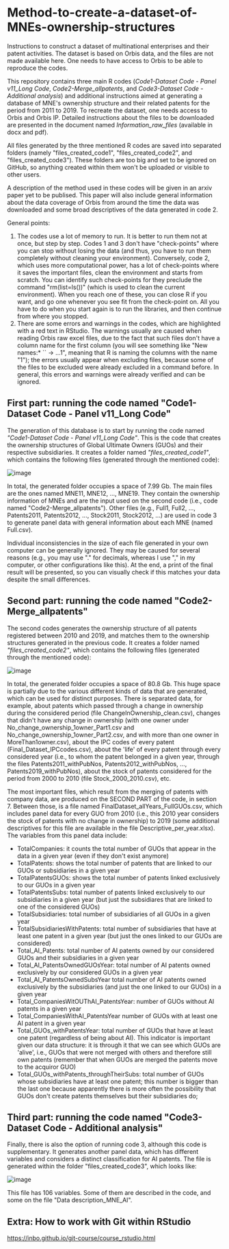 # Method-to-create-a-dataset-of-MNEs-ownership-structures
Instructions to construct a dataset of multinational enterprises and their patent activities. The dataset is based on Orbis data, and the files are not made available here. One needs to have access to Orbis to be able to reproduce the codes.

This repository contains three main R codes (*Code1-Dataset Code - Panel v11_Long Code*, *Code2-Merge_allpatents*, and *Code3-Dataset Code - Additional analysis*) and additional instructions aimed at generating a database of MNE's ownership structure and their related patents for the period from 2011 to 2019. To recreate the dataset, one needs access to Orbis and Orbis IP. Detailed instructions about the files to be downloaded are presented in the document named *Information_raw_files* (available in docx and pdf).

All files generated by the three mentioned R codes are saved into separated folders (namely "files_created_code1", "files_created_code2", and "files_created_code3"). These folders are too big and set to be ignored on GitHub, so anything created within them won't be uploaded or visible to other users.

A description of the method used in these codes will be given in an arxiv paper yet to be publised. This paper will also include general information about the data coverage of Orbis from around the time the data was downloaded and some broad descriptives of the data generated in code 2.

General points:
1. The codes use a lot of memory to run. It is better to run them not at once, but step by step. Codes 1 and 3 don't have "check-points" where you can stop without losing the data (and thus, you have to run them completely without cleaning your environment). Conversely, code 2, which uses more computational power, has a lot of check-points where it saves the important files, clean the environment and starts from scratch. You can identify such check-points for they preclude the command "rm(list=ls())" (which is used to clean the current environment). When you reach one of these, you can close R if you want, and go one whenever you see fit from the check-point on. All you have to do when you start again is to run the libraries, and then continue from where you stopped.
2. There are some errors and warnings in the codes, which are highlighted with a red text in RStudio. The warnings usually are caused when reading Orbis raw excel files, due to the fact that such files don't have a column name for the first column (you will see something like "New names:* `` -> ...1", meaning that R is naming the columns with the name "1"); the errors usually appear when excluding files, because some of the files to be excluded were already excluded in a command before. In general, this errors and warnings were already verified and can be ignored.

## First part: running the code named "Code1-Dataset Code - Panel v11_Long Code"
The generation of this database is to start by running the code named *"Code1-Dataset Code - Panel v11_Long Code"*. This is the code that creates the ownership structures of Global Ultimate Owners (GUOs) and their respective subsidiaries. It creates a folder named *"files_created_code1"*, which contains the following files (generated through the mentioned code):

![image](https://user-images.githubusercontent.com/58182885/131147675-6f736be2-829c-4206-9b01-2753f3dc1d1a.png)

In total, the generated folder occupies a space of 7.99 Gb. The main files are the ones named MNE11, MNE12, ..., MNE19. They contain the ownership information of MNEs and are the input used on the second code (i.e., code named "Code2-Merge_allpatents"). Other files (e.g., Full1, Full2, ..., Patents2011, Patents2012, ..., Stock2011, Stock2012, ...) are used in code 3 to generate panel data with general information about each MNE (named Full.csv). 

Individual inconsistencies in the size of each file generated in your own computer can be generally ignored. They may be caused for several reasons (e.g., you may use "." for decimals, whereas I use "," in my computer, or other configurations like this). At the end, a print of the final result will be presented, so you can visually check if this matches your data despite the small differences.

## Second part: running the code named "Code2-Merge_allpatents"
The second codes generates the ownership structure of all patents registered between 2010 and 2019, and matches them to the ownership structures generated in the previous code. It creates a folder named *"files_created_code2"*, which contains the following files (generated through the mentioned code):

![image](https://user-images.githubusercontent.com/58182885/131331526-b15270f9-5aa7-4002-8f8a-9531f1e99fdd.png)

In total, the generated folder occupies a space of 80.8 Gb. This huge space is partially due to the various different kinds of data that are generated, which can be used for distinct purposes. There is separated data, for example, about patents which passed through a change in ownership during the considered period (file ChangeInOwnership_clean.csv), changes that didn't have any change in ownership (with one owner under No_change_ownership_1owner_Part1.csv and No_change_ownership_1owner_Part2.csv, and with more than one owner in MoreThan1owner.csv), about the IPC codes of every patent (Final_Dataset_IPCcodes.csv), about the 'life' of every patent through every considered year (i.e., to whom the patent belonged in a given year, through the files Patents2011_withPubNos, Patents2012_withPubNos, ..., Patents2019_withPubNos), about the stock of patents considered for the period from 2000 to 2010 (file Stock_2000_2010.csv), etc.

The most important files, which result from the merging of patents with company data, are produced on the SECOND PART of the code, in section 7. Between those, is a file named FinalDataset_allYears_FullGUOs.csv, which includes panel data for every GUO from 2010 (i.e., this 2010 year considers the stock of patents with no change in ownership) to 2019 (some additional descriptives for this file are available in the file Descriptive_per_year.xlsx). The variables from this panel data include:

- TotalCompanies: it counts the total number of GUOs that appear in the data in a given year (even if they don't exist anymore)
- TotalPatents: shows the total number of patents that are linked to our GUOs or subsidiaries in a given year
- TotalPatentsGUOs: shows the total number of patents linked exclusively to our GUOs in a given year
- TotalPatentsSubs: total number of patents linked exclusively to our subsidiaries in a given year (but just the subsidiares that are linked to one of the considered GUOs)
- TotalSubsidiaries: total number of subsidiaries of all GUOs in a given year
- TotalSubsidiariesWithPatents: total number of subsidiaries that have at least one patent in a given year (but just the ones linked to our GUOs are considered)
- Total_AI_Patents: total number of AI patents owned by our considered GUOs and their subsidiaries in a given year
- Total_AI_PatentsOwnedGUOsYear: total number of AI patents owned exclusively by our considered GUOs in a given year
- Total_AI_PatentsOwnedSubsYear total number of AI patents owned exclusively by the subsidiaries (and just the one linked to our GUOs) in a given year
- Total_CompaniesWitOUThAI_PatentsYear: number of GUOs without AI patents in a given year
- Total_CompaniesWithAI_PatentsYear number of GUOs with at least one AI patent in a given year
- Total_GUOs_withPatentsYear: total number of GUOs that have at least one patent (regardless of being about AI). This indicator is important given our data structure: it is through it that we can see which GUOs are 'alive', i.e., GUOs that were not merged with others and therefore still own patents (remember that when GUOs are merged the patents move to the acquiror GUO)
- Total_GUOs_withPatents_throughTheirSubs: total number of GUOs whose subsidiaries have at least one patent; this number is bigger than the last one because apparently there is more often the possibility that GUOs don't create patents themselves but their subsidiaries do;

## Third part: running the code named "Code3-Dataset Code - Additional analysis"
Finally, there is also the option of running code 3, although this code is supplementary. It generates another panel data, which has different variables and considers a distinct classification for AI patents. The file is generated within the folder "files_created_code3", which looks like:

![image](https://user-images.githubusercontent.com/58182885/131343379-2a57e96d-ed11-465c-a029-ebf51f52bc9d.png)

This file has 106 variables. Some of them are described in the code, and some on the file "Data description_MNE_AI".

## Extra: How to work with Git within RStudio
https://inbo.github.io/git-course/course_rstudio.html


